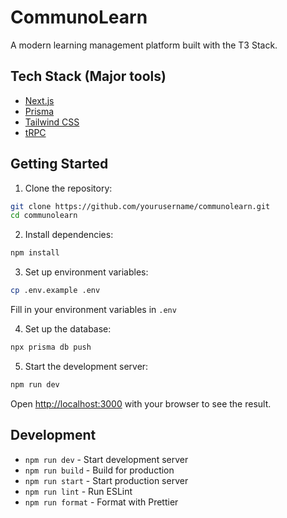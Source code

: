 # CommunoLearn

A modern learning management platform built with the T3 Stack.

## Tech Stack (Major tools)

- [Next.js](https://nextjs.org)
- [Prisma](https://prisma.io)
- [Tailwind CSS](https://tailwindcss.com)
- [tRPC](https://trpc.io)

## Getting Started

1. Clone the repository:
```bash
git clone https://github.com/yourusername/communolearn.git
cd communolearn
```

2. Install dependencies:
```bash
npm install
```

3. Set up environment variables:
```bash
cp .env.example .env
```
Fill in your environment variables in `.env`

4. Set up the database:
```bash
npx prisma db push
```

5. Start the development server:
```bash
npm run dev
```

Open [http://localhost:3000](http://localhost:3000) with your browser to see the result.

## Development

- `npm run dev` - Start development server
- `npm run build` - Build for production
- `npm run start` - Start production server
- `npm run lint` - Run ESLint
- `npm run format` - Format with Prettier


